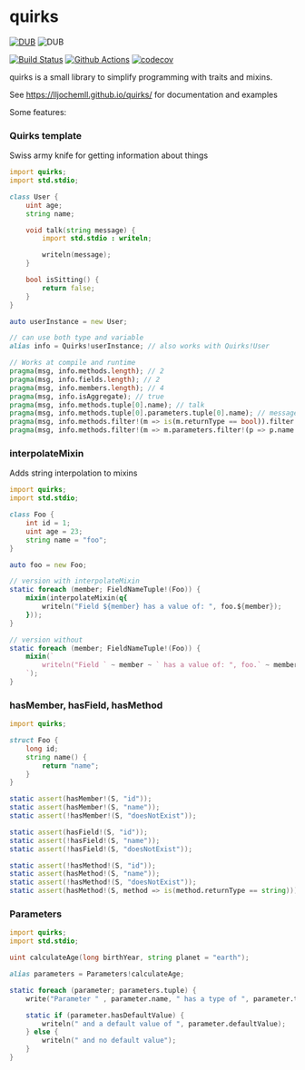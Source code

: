 # quirks
[![DUB](https://img.shields.io/dub/v/quirks)](http://quirks.dub.pm)
![DUB](https://img.shields.io/dub/l/quirks)

[![Build Status](https://dev.azure.com/jochemdejaeghere/github-pipes/_apis/build/status/quirks/CI?branchName=master)](https://dev.azure.com/jochemdejaeghere/github-pipes/_build/latest?definitionId=3&branchName=master)
[![Github Actions](https://github.com/lljochemll/quirks/workflows/ci/badge.svg)](https://github.com/lljochemll/quirks/actions)
[![codecov](https://codecov.io/gh/llJochemll/quirks/branch/master/graph/badge.svg)](https://codecov.io/gh/llJochemll/quirks)


quirks is a small library to simplify programming with traits and mixins.

See https://lljochemll.github.io/quirks/ for documentation and examples

Some features:

### Quirks template
Swiss army knife for getting information about things
```D
import quirks;
import std.stdio;

class User {
    uint age;
    string name;

    void talk(string message) {
        import std.stdio : writeln;

        writeln(message);
    }

    bool isSitting() {
        return false;
    }
}

auto userInstance = new User;

// can use both type and variable
alias info = Quirks!userInstance; // also works with Quirks!User

// Works at compile and runtime
pragma(msg, info.methods.length); // 2
pragma(msg, info.fields.length); // 2
pragma(msg, info.members.length); // 4
pragma(msg, info.isAggregate); // true
pragma(msg, info.methods.tuple[0].name); // talk
pragma(msg, info.methods.tuple[0].parameters.tuple[0].name); // message
pragma(msg, info.methods.filter!(m => is(m.returnType == bool)).filter!(m => true).tuple[0].name); // isSitting
pragma(msg, info.methods.filter!(m => m.parameters.filter!(p => p.name == "message").length > 0).tuple[0].name); // talk 
```

### interpolateMixin
Adds string interpolation to mixins
```D
import quirks;
import std.stdio;

class Foo {
    int id = 1;
    uint age = 23;
    string name = "foo";
}

auto foo = new Foo;

// version with interpolateMixin
static foreach (member; FieldNameTuple!(Foo)) {
    mixin(interpolateMixin(q{
        writeln("Field ${member} has a value of: ", foo.${member});
    }));
}

// version without
static foreach (member; FieldNameTuple!(Foo)) {
    mixin(`
        writeln("Field ` ~ member ~ ` has a value of: ", foo.` ~ member ~ `);
    `);
}
```

### hasMember, hasField, hasMethod
```D
import quirks;

struct Foo {
    long id;
    string name() {
        return "name";
    }
}

static assert(hasMember!(S, "id"));
static assert(hasMember!(S, "name"));
static assert(!hasMember!(S, "doesNotExist"));

static assert(hasField!(S, "id"));
static assert(!hasField!(S, "name"));
static assert(!hasField!(S, "doesNotExist"));

static assert(!hasMethod!(S, "id"));
static assert(hasMethod!(S, "name"));
static assert(!hasMethod!(S, "doesNotExist"));
static assert(hasMethod!(S, method => is(method.returnType == string)));
```

### Parameters
```D
import quirks;
import std.stdio;

uint calculateAge(long birthYear, string planet = "earth");

alias parameters = Parameters!calculateAge;

static foreach (parameter; parameters.tuple) {
    write("Parameter " , parameter.name, " has a type of ", parameter.type.stringof);

    static if (parameter.hasDefaultValue) {
        writeln(" and a default value of ", parameter.defaultValue);
    } else {
        writeln(" and no default value");
    }
}
```
